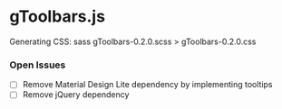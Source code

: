 # gToolbars.js

Generating CSS:
  sass gToolbars-0.2.0.scss > gToolbars-0.2.0.css

### Open Issues

- [ ] Remove Material Design Lite dependency by implementing tooltips
- [ ] Remove jQuery dependency
